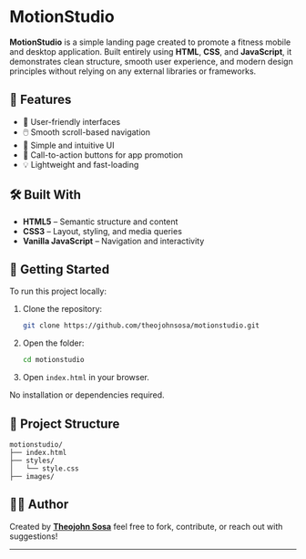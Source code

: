 # MotionStudio

**MotionStudio** is a simple landing page created to promote a fitness mobile and desktop application. Built entirely using **HTML**, **CSS**, and **JavaScript**, it demonstrates clean structure, smooth user experience, and modern design principles without relying on any external libraries or frameworks.

## 🌟 Features

- 📱 User-friendly interfaces
- 🖱️ Smooth scroll-based navigation  
- 🧭 Simple and intuitive UI  
- 🎯 Call-to-action buttons for app promotion  
- 💡 Lightweight and fast-loading

## 🛠 Built With

- **HTML5** – Semantic structure and content  
- **CSS3** – Layout, styling, and media queries  
- **Vanilla JavaScript** – Navigation and interactivity

## 🚀 Getting Started

To run this project locally:

1. Clone the repository:
   ```bash
   git clone https://github.com/theojohnsosa/motionstudio.git

2. Open the folder:

   ```bash
   cd motionstudio
   ```

3. Open `index.html` in your browser.

No installation or dependencies required.

## 📁 Project Structure

```
motionstudio/
├── index.html
├── styles/
│   └── style.css
├── images/
```

## 👨‍💻 Author

Created by **[Theojohn Sosa](https://github.com/theojohnsosa)**
feel free to fork, contribute, or reach out with suggestions!

---
